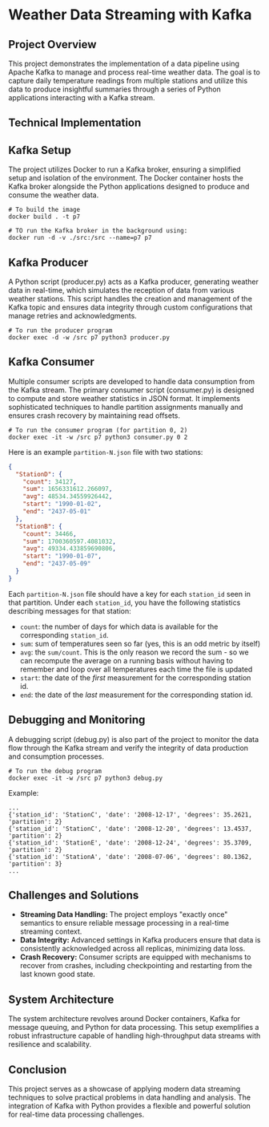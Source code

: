 # Weather Data Streaming with Kafka

## Project Overview
This project demonstrates the implementation of a data pipeline using Apache Kafka to manage and process real-time weather data. 
The goal is to capture daily temperature readings from multiple stations and utilize this data to produce insightful summaries through a series of Python applications interacting with a Kafka stream.


## Technical Implementation

## Kafka Setup
The project utilizes Docker to run a Kafka broker, ensuring a simplified setup and isolation of the environment.
The Docker container hosts the Kafka broker alongside the Python applications designed to produce and consume the weather data.

```
# To build the image
docker build . -t p7

# TO run the Kafka broker in the background using:
docker run -d -v ./src:/src --name=p7 p7
```

## Kafka Producer
A Python script (producer.py) acts as a Kafka producer, generating weather data in real-time, which simulates the reception of data from various weather stations. 
This script handles the creation and management of the Kafka topic and ensures data integrity through custom configurations that manage retries and acknowledgments.

```
# To run the producer program
docker exec -d -w /src p7 python3 producer.py
```


## Kafka Consumer
Multiple consumer scripts are developed to handle data consumption from the Kafka stream. The primary consumer script (consumer.py) is designed to compute and store weather statistics in JSON format. It implements sophisticated techniques to handle partition assignments manually and ensures crash recovery by maintaining read offsets.

```
# To run the consumer program (for partition 0, 2)
docker exec -it -w /src p7 python3 consumer.py 0 2
```


Here is an example `partition-N.json` file with two stations:

```json
{
  "StationD": {
    "count": 34127,
    "sum": 1656331612.266097,
    "avg": 48534.34559926442,
    "start": "1990-01-02",
    "end": "2437-05-01"
  },
  "StationB": {
    "count": 34466,
    "sum": 1700360597.4081032,
    "avg": 49334.433859690806,
    "start": "1990-01-07",
    "end": "2437-05-09"
  }
}
```

Each `partition-N.json` file should have a key for each `station_id` seen in that
partition. Under each `station_id`, you have the following statistics describing messages for that station:

* `count`: the number of days for which data is available for the corresponding `station_id`.
* `sum`: sum of temperatures seen so far (yes, this is an odd metric by itself)
* `avg`: the `sum/count`. This is the only reason we record the sum - so we can recompute the average on a running basis without having to remember and loop over all temperatures each time the file is updated
* `start`: the date of the *first* measurement for the corresponding
station id.
* `end`: the date of the *last* measurement for the corresponding
station id.

## Debugging and Monitoring
A debugging script (debug.py) is also part of the project to monitor the data flow through the Kafka stream and verify 
the integrity of data production and consumption processes.

```
# To run the debug program
docker exec -it -w /src p7 python3 debug.py
```

Example:
```
...
{'station_id': 'StationC', 'date': '2008-12-17', 'degrees': 35.2621, 'partition': 2}
{'station_id': 'StationC', 'date': '2008-12-20', 'degrees': 13.4537, 'partition': 2}
{'station_id': 'StationE', 'date': '2008-12-24', 'degrees': 35.3709, 'partition': 2}
{'station_id': 'StationA', 'date': '2008-07-06', 'degrees': 80.1362, 'partition': 3}
...
```

## Challenges and Solutions
- **Streaming Data Handling:** The project employs "exactly once" semantics to ensure reliable message processing in a real-time streaming context.
- **Data Integrity:** Advanced settings in Kafka producers ensure that data is consistently acknowledged across all replicas, minimizing data loss.
- **Crash Recovery:** Consumer scripts are equipped with mechanisms to recover from crashes, including checkpointing and restarting from the last known good state.


## System Architecture
The system architecture revolves around Docker containers, Kafka for message queuing, and Python for data processing. 
This setup exemplifies a robust infrastructure capable of handling high-throughput data streams with resilience and scalability.

## Conclusion
This project serves as a showcase of applying modern data streaming techniques to solve practical problems in data handling and analysis. 
The integration of Kafka with Python provides a flexible and powerful solution for real-time data processing challenges.
